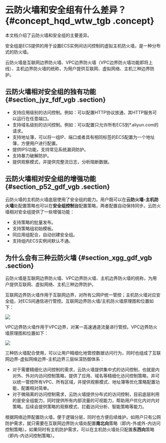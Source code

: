 # 云防火墙和安全组有什么差异？ {#concept_hqd_wtw_tgb .concept}

本文档介绍了云防火墙和安全组的主要差异。

安全组是ECS提供的用于设置ECS实例间访问控制的虚拟主机防火墙，是一种分布式的防火墙。

云防火墙是互联网边界防火墙、VPC边界防火墙（VPC边界防火墙功能即将上线）、主机边界防火墙的统称，为用户提供互联网、虚拟网络、主机三种边界防护。

## 云防火墙相对安全组的独有功能 {#section_jyz_fdf_vgb .section}

-   支持应用级别的访问控制。例如：可以配置HTTP协议放通，其HTTP服务可以运行在任意端口。
-   支持域名级别的访问控制。例如：可以配置只允许所有ECS到\*.aliyun.com的请求。
-   支持地址簿，可以将一组IP、端口或者具有相同标签的ECS配置为一个地址簿，方便用户进行配置。
-   提供IPS功能，支持常见系统漏洞防护。
-   支持暴力破解防护。
-   提供观察模式，并提供完整流日志，分析阻断数据。

## 云防火墙相对安全组的增强功能 {#section_p52_gdf_vgb .section}

云防火墙的主机防火墙底层使用了安全组的能力。用户既可以在**云防火墙-主机防火墙**处配置策略也可以在**安全组控制台**配置策略，两者配置自动保持同步。云防火墙相对安全组提供了一些增强功能：

-   支持策略的批量发布。
-   支持策略组初始模板。
-   同应用组配合，自动创建安全组。
-   支持组内ECS实例间默认不通。

## 为什么会有三种云防火墙 {#section_xgg_gdf_vgb .section}

云防火墙是互联网边界防火墙、VPC边界防火墙、主机边界防火墙的统称，为用户提供互联网、虚拟网络、主机三种边界防护。

互联网边界防火墙作用于互联网边界，对所有公网IP统一管控；主机防火墙对应安全组，对ECS间通信进行管控。互联网边界防火墙/主机防火墙原理图和位置如下：

![](http://static-aliyun-doc.oss-cn-hangzhou.aliyuncs.com/assets/img/124497/155408293438798_zh-CN.png)

VPC边界防火墙作用于VPC边界，对某一高速通道流量进行管控。VPC边界防火墙原理图和位置如下：

![](http://static-aliyun-doc.oss-cn-hangzhou.aliyuncs.com/assets/img/124497/155408293438893_zh-CN.png)

三种防火墙配合使用，可以让用户精细化地管控数据访问行为，同时也组成了互联网边界-虚拟网络边界-主机边界三层纵深防御体系：

-   对于需要精细化访问控制的需求，云防火墙提供集中式的访问控制，也就是内对外、外对内访问控制策略，提供了应用、域名等精细化访问控制策略，并可以统一管控所有VPC、所有区域，并提供观察模式、地址簿等优化策略配置功能，配置相对简单。
-   对于微隔离的访问控制需求，云防火墙提供分布式的访问控制，目前底层利用的是安全组能力，同时提供所有内部流量的可视能力，帮助用户优化内对内对策略。后续会提供策略的观察模式、拦截访问分析、智能策略等能力。

根据网络边界配置防火墙，便于逻辑分层，同时也方便后续维护。如用户只有公网防护需求，就只需要在互联网边界防火墙处配置**南北向**策略（即内-外或外-内访问控制策略）。如果同时有主机防护需求，可以在主机防火墙处只配置**东西向**策略（即内-内访问控制策略）。

